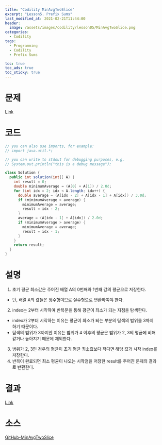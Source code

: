 ```yaml
---
title: "Codility MinAvgTwoSlice"
excerpt: "Lesson5. Prefix Sums"
last_modified_at: 2021-02-21T11:44:00
header:
  image: /assets/images/codility/lesson05/MinAvgTwoSlice.png
categories:
  - Codility
tags:
  - Programming
  - Codility
  - Prefix Sums

toc: true
toc_ads: true
toc_sticky: true
---
```

# 문제
[Link](https://app.codility.com/programmers/lessons/5-prefix_sums/min_avg_two_slice/)

# 코드
```java
// you can also use imports, for example:
// import java.util.*;

// you can write to stdout for debugging purposes, e.g.
// System.out.println("this is a debug message");

class Solution {
  public int solution(int[] A) {
    int result = 0;
    double minimumAverage = (A[0] + A[1]) / 2.0d;
    for (int idx = 2; idx < A.length; idx++) {
      double average = (A[idx - 2] + A[idx - 1] + A[idx]) / 3.0d;
      if (minimumAverage > average) {
        minimumAverage = average;
        result = idx - 2;
      }
      average = (A[idx - 1] + A[idx]) / 2.0d;
      if (minimumAverage > average) {
        minimumAverage = average;
        result = idx - 1;
      }
    }
    return result;
  }
}
```

# 설명
1. 초기 평균 최소값은 주어진 배열 A의 0번째와 1번째 값의 평균으로 저장한다.
- 단, 배열 A의 값들은 정수형이므로 실수형으로 변환하여야 한다.
2. index는 2부터 시작하여 반복문을 통해 평균이 최소가 되는 지점을 탐색한다.
- index가 2부터 시작하는 이유는 평균이 최소가 되는 부분의 탐색의 범위를 3까지 하기 때문이다.
- 탐색의 범위가 3까지인 이유는 범위가 4 이후의 평균은 범위가 2, 3의 평균에 비해 같거나 높아지기 때문에 제외한다.
3. 범위가 2, 3인 경우의 평균이 초기 평균 최소값보다 작다면 해당 값과 시작 index를 저장한다.
4. 반복이 완료되면 최소 평균이 나오는 시작점을 저장한 result를 주어진 문제의 결과로 반환한다.

# 결과
[Link](https://app.codility.com/demo/results/training8NYBNN-9FU/)

# 소스
[GitHub-MinAvgTwoSlice](https://github.com/GracefulSoul/Sample/blob/master/src/main/java/gracefulsoul/codility/lesson05/MinAvgTwoSlice.java)